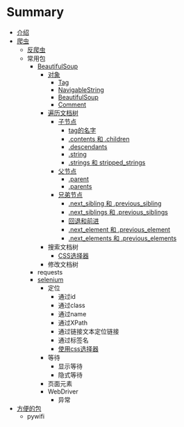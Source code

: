 # Summary

* [介绍](README.md)
* [爬虫](pa-chong.md)
  * [反爬虫](pa-chong/fan-pa-chong.md)
  * 常用包
    * [BeautifulSoup](pa-chong/beautifulsoup.md)
      * [对象](pa-chong/dui-xiang.md)
        * [Tag](pa-chong/dui-xiang/tag.md)
        * [NavigableString](pa-chong/dui-xiang/navigablestring.md)
        * [BeautifulSoup ](pa-chong/dui-xiang/beautifulsoup.md)
        * [Comment ](pa-chong/dui-xiang/comment.md)
      * [遍历文档树](pa-chong/bian-li-wen-dang-shu.md)
        * [子节点](pa-chong/bian-li-wen-dang-shu/zi-jie-dian.md)
          * [tag的名字](pa-chong/bian-li-wen-dang-shu/zi-jie-dian/tagde-ming-zi.md)
          * [.contents 和 .children](pa-chong/bian-li-wen-dang-shu/zi-jie-dian/contents-he-children.md)
          * [.descendants](pa-chong/bian-li-wen-dang-shu/zi-jie-dian/descendants.md)
          * [.string](pa-chong/bian-li-wen-dang-shu/zi-jie-dian/string.md)
          * [.strings 和 stripped\_strings](pa-chong/bian-li-wen-dang-shu/zi-jie-dian/strings-he-stripped-strings.md)
        * [父节点](pa-chong/bian-li-wen-dang-shu/fu-jie-dian.md)
          * [.parent](pa-chong/bian-li-wen-dang-shu/fu-jie-dian/parent.md)
          * [.parents](pa-chong/bian-li-wen-dang-shu/fu-jie-dian/parents.md)
        * [兄弟节点](pa-chong/bian-li-wen-dang-shu/xiong-di-jie-dian.md)
          * [.next\_sibling 和 .previous\_sibling](pa-chong/bian-li-wen-dang-shu/xiong-di-jie-dian/nextsibling-he-previoussibling.md)
          * [.next\_siblings 和 .previous\_siblings](pa-chong/bian-li-wen-dang-shu/xiong-di-jie-dian/nextsiblings-he-previoussiblings.md)
          * [回退和前进](pa-chong/bian-li-wen-dang-shu/xiong-di-jie-dian/hui-tui-he-qian-jin.md)
          * [.next\_element 和 .previous\_element](pa-chong/bian-li-wen-dang-shu/xiong-di-jie-dian/nextelement-he-previouselement.md)
          * [.next\_elements 和 .previous\_elements](pa-chong/bian-li-wen-dang-shu/xiong-di-jie-dian/nextelements-he-previouselements.md)
      * 搜索文档树
        * [CSS选择器](pa-chong/cssxuan-ze-qi.md)
      * 修改文档树
    * requests
    * [selenium](pa-chong/selenium.md)
      * 定位
        * 通过id
        * 通过class
        * 通过name
        * 通过XPath
        * 通过链接文本定位链接
        * 通过标签名
        * [使用css选择器](pa-chong/selenium/shi-yong-css-xuan-ze-qi.md)
      * 等待
        * 显示等待
        * 隐式等待
      * 页面元素
      * WebDriver
        * 异常
* [方便的包](fang-bian-de-bao.md)
  * pywifi

